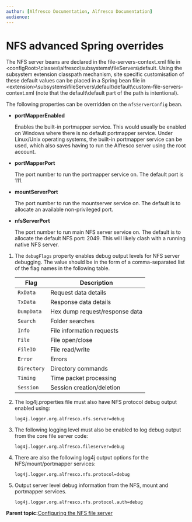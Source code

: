 ```yaml
---
author: [Alfresco Documentation, Alfresco Documentation]
audience: 
---
```


# NFS advanced Spring overrides

The NFS server beans are declared in the file-servers-context.xml file in <configRoot\>\\classes\\alfresco\\subsystems\\fileServers\\default. Using the subsystem extension classpath mechanism, site specific customisation of these default values can be placed in a Spring bean file in <extension\>\\subsystems\\fileServers\\default\\default\\custom-file-servers-context.xml \(note that the default\\default part of the path is intentional\).

The following properties can be overridden on the `nfsServerConfig` bean.

-   **portMapperEnabled**

    Enables the built-in portmapper service. This would usually be enabled on Windows where there is no default portmapper service. Under Linux/Unix operating systems, the built-in portmapper service can be used, which also saves having to run the Alfresco server using the root account.

-   **portMapperPort**

    The port number to run the portmapper service on. The default port is 111.

-   **mountServerPort**

    The port number to run the mountserver service on. The default is to allocate an available non-privileged port.

-   **nfsServerPort**

    The port number to run main NFS server service on. The default is to allocate the default NFS port: 2049. This will likely clash with a running native NFS server.


1.  The `debugFlags` property enables debug output levels for NFS server debugging. The value should be in the form of a comma-separated list of the flag names in the following table.

    |**Flag**|**Description**|
    |--------|---------------|
    |`RxData`|Request data details|
    |`TxData`|Response data details|
    |`DumpData`|Hex dump request/response data|
    |`Search`|Folder searches|
    |`Info`|File information requests|
    |`File`|File open/close|
    |`FileIO`|File read/write|
    |`Error`|Errors|
    |`Directory`|Directory commands|
    |`Timing`|Time packet processing|
    |`Session`|Session creation/deletion|

2.  The log4j.properties file must also have NFS protocol debug output enabled using:

    ```
    log4j.logger.org.alfresco.nfs.server=debug
    ```

3.  The following logging level must also be enabled to log debug output from the core file server code:

    ```
    log4j.logger.org.alfresco.fileserver=debug
    ```

4.  There are also the following log4j output options for the NFS/mount/portmapper services:

    ```
    log4j.logger.org.alfresco.nfs.protocol=debug
    ```

5.  Output server level debug information from the NFS, mount and portmapper services.

    ```
    log4j.logger.org.alfresco.nfs.protocol.auth=debug
    ```


**Parent topic:**[Configuring the NFS file server](../concepts/fileserv-nfs-intro.md)

